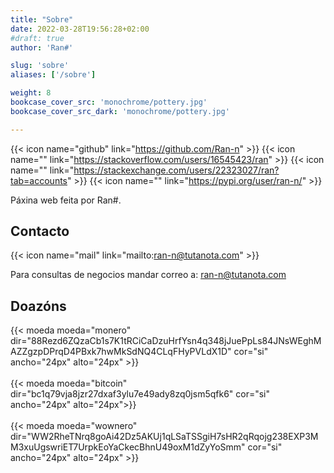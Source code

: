 ```yaml
---
title: "Sobre"
date: 2022-03-28T19:56:28+02:00
#draft: true
author: 'Ran#'

slug: 'sobre'
aliases: ['/sobre']

weight: 8
bookcase_cover_src: 'monochrome/pottery.jpg'
bookcase_cover_src_dark: 'monochrome/pottery.jpg'

---
```


{{< icon name="github" link="https://github.com/Ran-n" >}}
{{< icon name="" link="https://stackoverflow.com/users/16545423/ran" >}}
{{< icon name="" link="https://stackexchange.com/users/22323027/ran?tab=accounts" >}}
{{< icon name="" link="https://pypi.org/user/ran-n/" >}}

Páxina web feita por Ran#.

## Contacto

{{< icon name="mail" link="mailto:ran-n@tutanota.com" >}}

Para consultas de negocios mandar correo a: ran-n@tutanota.com

## Doazóns

{{< moeda moeda="monero" dir="88Rezd6ZQzaCb1s7K1tRCiCaDzuHrfYsn4q348jJuePpLs84JNsWEghMAZZgzpDPrqD4PBxk7hwMkSdNQ4CLqFHyPVLdX1D" cor="si" ancho="24px" alto="24px" >}}
<br>
<br>
{{< moeda moeda="bitcoin" dir="bc1q79vja8jzr27dxaf3ylu7e49ady8zq0jsm5qfk6" cor="si" ancho="24px" alto="24px">}}
<br>
<br>
{{< moeda moeda="wownero" dir="WW2RheTNrq8goAi42Dz5AKUj1qLSaTSSgiH7sHR2qRqojg238EXP3MM3xuUgswriET7UrpkEoYaCkecBhnU49oxM1dZyYoSmm" cor="si" ancho="24px" alto="24px" >}}

